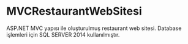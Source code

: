 # MVCRestaurantWebSitesi
ASP.NET MVC yapısı ile oluşturulmuş restaurant web sitesi. 
Database işlemleri için SQL SERVER 2014 kullanılmıştır.
